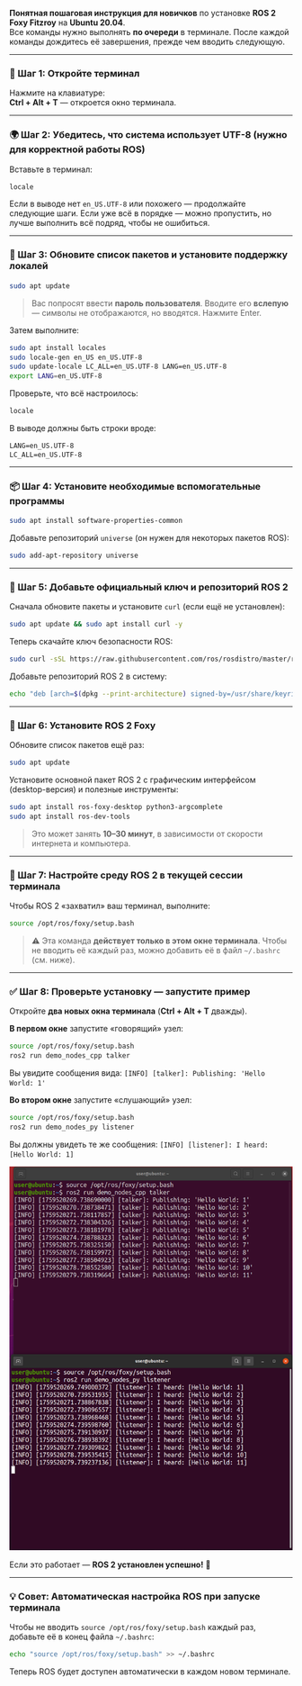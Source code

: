 **Понятная пошаговая инструкция для новичков** по установке **ROS 2 Foxy Fitzroy** на **Ubuntu 20.04**.  
Все команды нужно выполнять **по очереди** в терминале. После каждой команды дождитесь её завершения, прежде чем вводить следующую.

---

### 🔧 Шаг 1: Откройте терминал
Нажмите на клавиатуре:  
**Ctrl + Alt + T** — откроется окно терминала.

---

### 🌍 Шаг 2: Убедитесь, что система использует UTF-8 (нужно для корректной работы ROS)
Вставьте в терминал:
```bash
locale
```
Если в выводе нет `en_US.UTF-8` или похожего — продолжайте следующие шаги. Если уже всё в порядке — можно пропустить, но лучше выполнить всё подряд, чтобы не ошибиться.

---

### 🔄 Шаг 3: Обновите список пакетов и установите поддержку локалей
```bash
sudo apt update
```
> Вас попросят ввести **пароль пользователя**. Вводите его **вслепую** — символы не отображаются, но вводятся. Нажмите Enter.

Затем выполните:
```bash
sudo apt install locales
sudo locale-gen en_US en_US.UTF-8
sudo update-locale LC_ALL=en_US.UTF-8 LANG=en_US.UTF-8
export LANG=en_US.UTF-8
```

Проверьте, что всё настроилось:
```bash
locale
```
В выводе должны быть строки вроде:
```
LANG=en_US.UTF-8
LC_ALL=en_US.UTF-8
```

---

### 📦 Шаг 4: Установите необходимые вспомогательные программы
```bash
sudo apt install software-properties-common
```

Добавьте репозиторий `universe` (он нужен для некоторых пакетов ROS):
```bash
sudo add-apt-repository universe
```

---

### 🔑 Шаг 5: Добавьте официальный ключ и репозиторий ROS 2
Сначала обновите пакеты и установите `curl` (если ещё не установлен):
```bash
sudo apt update && sudo apt install curl -y
```

Теперь скачайте ключ безопасности ROS:
```bash
sudo curl -sSL https://raw.githubusercontent.com/ros/rosdistro/master/ros.key -o /usr/share/keyrings/ros-archive-keyring.gpg
```

Добавьте репозиторий ROS 2 в систему:
```bash
echo "deb [arch=$(dpkg --print-architecture) signed-by=/usr/share/keyrings/ros-archive-keyring.gpg] http://packages.ros.org/ros2/ubuntu $(. /etc/os-release && echo $UBUNTU_CODENAME) main" | sudo tee /etc/apt/sources.list.d/ros2.list > /dev/null
```

---

### 🤖 Шаг 6: Установите ROS 2 Foxy
Обновите список пакетов ещё раз:
```bash
sudo apt update
```

Установите основной пакет ROS 2 с графическим интерфейсом (desktop-версия) и полезные инструменты:
```bash
sudo apt install ros-foxy-desktop python3-argcomplete
sudo apt install ros-dev-tools
```
> Это может занять **10–30 минут**, в зависимости от скорости интернета и компьютера.

---

### 🚀 Шаг 7: Настройте среду ROS 2 в текущей сессии терминала
Чтобы ROS 2 «захватил» ваш терминал, выполните:
```bash
source /opt/ros/foxy/setup.bash
```

> ⚠️ Эта команда **действует только в этом окне терминала**. Чтобы не вводить её каждый раз, можно добавить её в файл `~/.bashrc` (см. ниже).

---

### ✅ Шаг 8: Проверьте установку — запустите пример
Откройте **два новых окна терминала** (**Ctrl + Alt + T** дважды).

**В первом окне** запустите «говорящий» узел:
```bash
source /opt/ros/foxy/setup.bash
ros2 run demo_nodes_cpp talker
```
Вы увидите сообщения вида: `[INFO] [talker]: Publishing: 'Hello World: 1'`

**Во втором окне** запустите «слушающий» узел:
```bash
source /opt/ros/foxy/setup.bash
ros2 run demo_nodes_py listener
```
Вы должны увидеть те же сообщения: `[INFO] [listener]: I heard: [Hello World: 1]`

![banana](photo_for_instructions/ROS2/ping_pong.png)

Если это работает — **ROS 2 установлен успешно!** 🎉

---

### 💡 Совет: Автоматическая настройка ROS при запуске терминала
Чтобы не вводить `source /opt/ros/foxy/setup.bash` каждый раз, добавьте её в конец файла `~/.bashrc`:
```bash
echo "source /opt/ros/foxy/setup.bash" >> ~/.bashrc
```
Теперь ROS будет доступен автоматически в каждом новом терминале.
